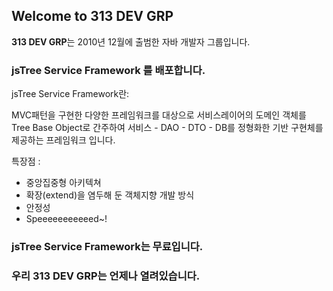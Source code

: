 ## Welcome to 313 DEV GRP ##

**313 DEV GRP**는 2010년 12월에 출범한 자바 개발자 그룹입니다.

### jsTree Service Framework 를 배포합니다. ###

jsTree Service Framework란:

MVC패턴을 구현한 다양한 프레임워크를 대상으로 서비스레이어의 도메인 객체를 Tree Base Object로 간주하여 서비스 - DAO - DTO - DB를 정형화한 기반 구현체를 제공하는 프레임워크 입니다.

특장점 :

- 중앙집중형 아키텍쳐
- 확장(extend)을 염두해 둔 객체지향 개발 방식
- 안정성
- Speeeeeeeeeeed~!

### jsTree Service Framework는 무료입니다. ###

### 우리 313 DEV GRP는 언제나 열려있습니다. ###

